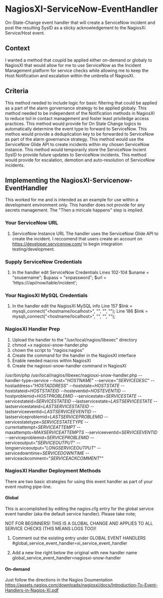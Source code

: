 # NagiosXI-ServiceNow-EventHandler
On-State-Change event handler that will create a ServiceNow incident and post the resulting SysID as a sticky acknowledgement to the NagiosXi Service/Host event.

## Context
I wanted a method that coupld be applied either on-demand or globaly to NagiosXI that would allow for me to use ServiceNow as the Incident Management platform for service checks while allowing me to keep the Host Notification and escalation within the umbrella of NagiosXI.

## Criteria 
This method needed to include logic for basic filtering that could be applied as a part of the alarm gorvernance strategy to be applied globaly.
This method needed to be independent of the Notification methods in NagiosXI to reduce toil in contact management and foster least priviledge access practices.
This method would provide for On State Change logics to automatically determine the event type to forward to ServiceNow.
This methos would provide a deduplication key to be forwarded to ServiceNow as part of the alarm governance strategy.
This method would use the ServiceNow Glide API to create incidents within my chosen ServiceNow instance.
This method would temporarily store the ServiceNow Incient SysID to provide future updates to ServiceNow incidents.
This method would provide for escalation, demotion and auto-resolution of ServiceNow incidents.

## Implementing the NagiosXI-Servicenow-EventHandler
This worked for me and is intended as an example for use within a development environment only. 
This handler does not provide for any secrets management.
The "Then a miricale happens" step is implied.

### Your ServiceNow URL
1. ServiceNow Instance URL
The handler uses the ServiceNow Glide API to create the incident. I reccomend that users create an account on https://developer.servicenow.com/ to begin integration testing/development.

### Supply ServiceNow Credentials
1. In the handler edit ServiceNow Credentials
  Lines 102-104
    $uname = "snusername";
    $upass = "snpassword";
    $url = 'https://<SNOW-URL>/api/now/table/incident';

### Your NagiosXI MySQL Credentials
1. In the handler edit the NagiosXI MySQL info
  Line 157
    $link = mysqli_connect("<hostname/localhost>", "<dbuser>", "<dbpassword>", "<dbname>");
  Line 186
    $link = mysqli_connect("<hostname/localhost>", "<dbuser>", "<dbpassword>", "<dbname>");

### NagiosXI Handler Prep
1. Upload the handler to the "/usr/local/nagios/libexec" directory
2. chmod +x nagiosxi-snow-hander.php
3. chown the script to "nagios:nagios" 
4. Create the command for the handler in the NagiosXI interface
5. Enable needed macros within NagiosXI
6. Create the nagiosxi-snow-handler command in NagiosXI

/usr/bin/php /usr/local/nagios/libexec/nagiosxi-snow-handler.php --handler-type=service --host="$HOSTNAME$" --service="$SERVICEDESC$" --hostaddress="$HOSTADDRESS$" --hoststate=$HOSTSTATE$ --hoststateid=$HOSTSTATEID$ --hosteventid=$HOSTEVENTID$ --hostproblemid=$HOSTPROBLEMID$ --servicestate=$SERVICESTATE$ --servicestateid=$SERVICESTATEID$ --lastservicestate=$LASTSERVICESTATE$ --lastservicestateid=$LASTSERVICESTATEID$ --lastserviceeventid=$LASTSERVICEEVENTID$ --lastserviceproblemid=$LASTSERVICEPROBLEMID$ --servicestatetype=$SERVICESTATETYPE$ --currentattempt=$SERVICEATTEMPT$ --maxattempts=$MAXSERVICEATTEMPTS$ --serviceeventid=$SERVICEEVENTID$ --serviceproblemid=$SERVICEPROBLEMID$ --serviceoutput="$SERVICEOUTPUT$" --longserviceoutput="$LONGSERVICEOUTPUT$" --servicedowntime=$SERVICEDOWNTIME$ --serviceackcomment="$SERVICEACKCOMMENT$""

### NagiosXI Handler Deployment Methods
There are two basic strategies for using this event handler as part of your event routing pipe-line.

#### Global
This is accomplished by editing the nagios.cfg entry for the global service event handler (aka the default service handler). 
Please take note;

NOT FOR BEGINNERS!
THIS IS A GLOBAL CHANGE AND APPLIES TO ALL SERVICE CHECKS (THIS MEANS LOGS TOO)! 

1. Comment out the existing entry under GLOBAL EVENT HANDLERS
#global_service_event_handler=xi_service_event_handler

2. Add a new line right below the original with new handler name
global_service_event_handler=nagiosxi-snow-handler

#### On-demand
Just follow the directions in the Nagios Doumentation
https://assets.nagios.com/downloads/nagiosxi/docs/Introduction-To-Event-Handlers-in-Nagios-XI.pdf

